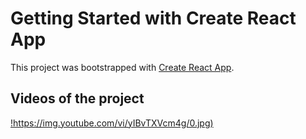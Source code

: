 # Getting Started with Create React App

This project was bootstrapped with [Create React App](https://github.com/facebook/create-react-app).

## Videos of the project

[!https://img.youtube.com/vi/yIBvTXVcm4g/0.jpg)](https://www.youtube.com/watch?v=yIBvTXVcm4g)
